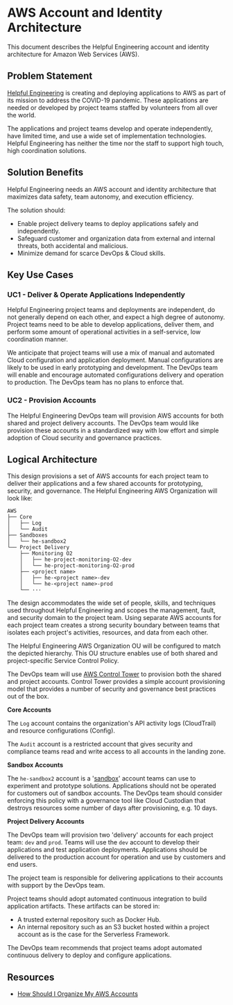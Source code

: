 # AWS Account and Identity Architecture

This document describes the Helpful Engineering account and identity architecture for Amazon Web Services (AWS).

## Problem Statement

[Helpful Engineering](https://helpfulengineering.org) is creating and deploying applications to AWS as part of 
its mission to address the COVID-19 pandemic. These applications are needed or developed by project teams 
staffed by volunteers from all over the world.

The applications and project teams develop and operate independently, have limited time, and use a wide set of 
implementation technologies. Helpful Engineering has neither the time nor the staff to support high touch, high coordination
solutions.

## Solution Benefits

Helpful Engineering needs an AWS account and identity architecture that maximizes data safety, team autonomy, and
execution efficiency.

The solution should:

* Enable project delivery teams to deploy applications safely and independently.
* Safeguard customer and organization data from external and internal threats, both accidental and malicious.
* Minimize demand for scarce DevOps & Cloud skills.

## Key Use Cases

### UC1 - Deliver & Operate Applications Independently

Helpful Engineering project teams and deployments are independent, do not generally depend on each other, and expect a high 
degree of autonomy. Project teams need to be able to develop applications, deliver them, and perform some amount of 
operational activities in a self-service, low coordination manner.

We anticipate that project teams will use a mix of manual and automated Cloud configuration and application deployment.
Manual configurations are likely to be used in early prototyping and development. The DevOps team will enable and 
encourage automated configurations delivery and operation to production. The DevOps team has no plans to enforce that.

### UC2 - Provision Accounts

The Helpful Engineering DevOps team will provision AWS accounts for both shared and project delivery accounts. The DevOps team
would like provision these accounts in a standardized way with low effort and simple adoption of Cloud security and
governance practices.

## Logical Architecture

This design provisions a set of AWS accounts for each project team to deliver their applications and a few shared
accounts for prototyping, security, and governance. The Helpful Engineering AWS Organization will look like: 

```
AWS
├── Core
│   ├── Log
│   └── Audit
├── Sandboxes
│   └── he-sandbox2
└── Project Delivery
    ├── Monitoring O2
    │   ├── he-project-monitoring-O2-dev
    │   └── he-project-monitoring-O2-prod
    ├── <project name>
    │   ├── he-<project name>-dev
    │   └── he-<project name>-prod
    └── ···
```

The design accommodates the wide set of people, skills, and techniques used throughout Helpful Engineering and scopes the
management, fault, and security domain to the project team.  Using separate AWS accounts for each project team 
creates a strong security boundary between teams that isolates each project's activities, resources, and
data from each other.  

The Helpful Engineering AWS Organization OU will be configured to match the depicted hierarchy. This OU 
structure enables use of both shared and project-specific Service Control Policy.

The DevOps team will use [AWS Control Tower](https://docs.aws.amazon.com/controltower/latest/userguide/what-is-control-tower.html) 
to provision both the shared and project accounts. Control Tower provides a simple account provisioning model that
provides a number of security and governance best practices out of the box. 

**Core Accounts**

The `Log` account contains the organization's API activity logs (CloudTrail) and resource configurations (Config).

The `Audit` account is a restricted account that gives security and compliance teams read and write access to all 
accounts in the landing zone.

**Sandbox Accounts**

The `he-sandbox2` account is a '[sandbox](https://chariotsolutions.com/blog/post/building-developer-sandboxes-on-aws/)' 
account teams can use to experiment and prototype solutions.  Applications should not be operated for customers out of 
sandbox  accounts.  The DevOps team should consider enforcing this policy with a governance tool like Cloud Custodian
that destroys resources some number of days after provisioning, e.g. 10 days.

**Project Delivery Accounts**

The DevOps team will provision two 'delivery' accounts for each project team: `dev` and `prod`.  Teams will use the
`dev` account to develop their applications and test application deployments.  Applications should be delivered
to the production account for operation and use by customers and end users.  

The project team is responsible for delivering applications to their accounts with support by the DevOps team.  

Project teams should adopt automated continuous integration to build application artifacts. These artifacts can be 
stored in:
 
* A trusted external repository such as Docker Hub.
* An internal repository such as an S3 bucket hosted within a project account as is the case for the Serverless Framework.

The DevOps team recommends that project teams adopt automated continuous delivery to deploy and configure applications.

## Resources

* [How Should I Organize My AWS Accounts](https://nodramadevops.com/2019/01/how-should-i-organize-my-aws-accounts/)
